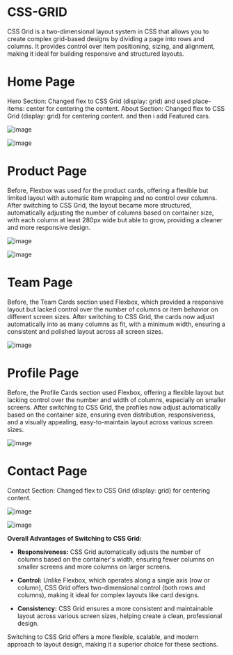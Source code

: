 # CSS-GRID

CSS Grid is a two-dimensional layout system in CSS that allows you to create complex grid-based designs by dividing a page into rows and columns. It provides control over item positioning, sizing, and alignment, making it ideal for building responsive and structured layouts.

# Home Page 

Hero Section: Changed flex to CSS Grid (display: grid) and used place-items: center for centering the content.
About Section: Changed flex to CSS Grid (display: grid) for centering content. and then i add Featured cars.

![image](https://github.com/user-attachments/assets/cdc869f5-c862-4ff9-8e81-db4b66e51704)

![image](https://github.com/user-attachments/assets/1ee9b2b4-cc81-4439-b5eb-846c18674268)

# Product Page 

Before, Flexbox was used for the product cards, offering a flexible but limited layout with automatic item wrapping and no control over columns. After switching to CSS Grid, the layout became more structured, automatically adjusting the number of columns based on container size, with each column at least 280px wide but able to grow, providing a cleaner and more responsive design.

![image](https://github.com/user-attachments/assets/763314ee-4f6f-40fa-b1d4-f504c93c3f54)

![image](https://github.com/user-attachments/assets/f4c6b6f6-8fdb-49f4-9f9d-61c27ea61039)

# Team Page 

Before, the Team Cards section used Flexbox, which provided a responsive layout but lacked control over the number of columns or item behavior on different screen sizes. After switching to CSS Grid, the cards now adjust automatically into as many columns as fit, with a minimum width, ensuring a consistent and polished layout across all screen sizes.

![image](https://github.com/user-attachments/assets/8595f86d-7e0d-4710-b093-5fd7fc158a3f)

# Profile Page 

Before, the Profile Cards section used Flexbox, offering a flexible layout but lacking control over the number and width of columns, especially on smaller screens. After switching to CSS Grid, the profiles now adjust automatically based on the container size, ensuring even distribution, responsiveness, and a visually appealing, easy-to-maintain layout across various screen sizes.

![image](https://github.com/user-attachments/assets/2d57fd62-c0aa-4fbe-ad45-9df0c6fa1451)

# Contact Page 

Contact Section: Changed flex to CSS Grid (display: grid) for centering content.

![image](https://github.com/user-attachments/assets/3f828da5-42ea-427d-bd3c-ae01a8b687f4)

![image](https://github.com/user-attachments/assets/e767bc4d-bb2e-4351-83c9-eb8afddda869)

**Overall Advantages of Switching to CSS Grid:**

- **Responsiveness:** CSS Grid automatically adjusts the number of columns based on the container's width, ensuring fewer columns on smaller screens and more columns on larger screens.

- **Control:** Unlike Flexbox, which operates along a single axis (row or column), CSS Grid offers two-dimensional control (both rows and columns), making it ideal for complex layouts like card designs.

- **Consistency:** CSS Grid ensures a more consistent and maintainable layout across various screen sizes, helping create a clean, professional design.

Switching to CSS Grid offers a more flexible, scalable, and modern approach to layout design, making it a superior choice for these sections.
